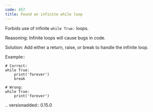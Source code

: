 ```yaml
---
code: 457
title: Found an infinite while loop
---
```



Forbids use of infinite ``while True:`` loops.

Reasoning:
    Infinite loops will cause bugs in code.

Solution:
    Add either a return, raise, or break to handle the infinite loop.

Example::

    # Correct:
    while True:
        print('forever')
        break

    # Wrong:
    while True:
        print('forever')

.. versionadded:: 0.15.0